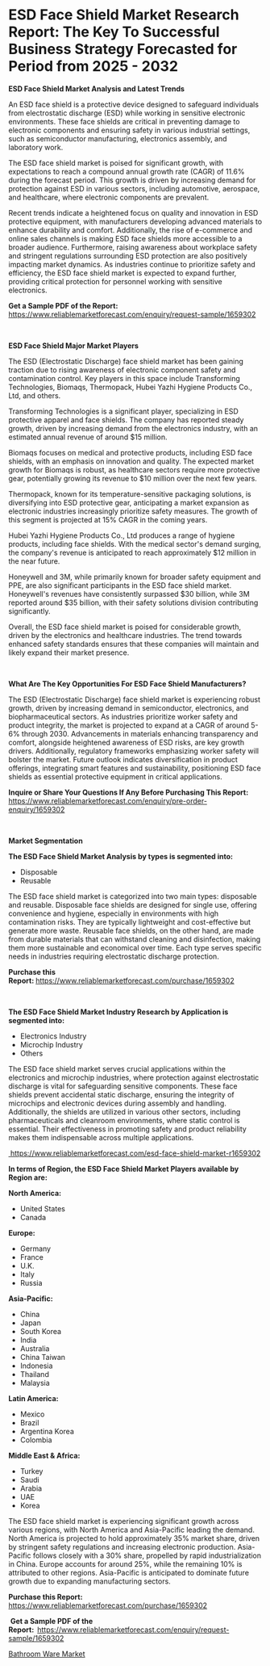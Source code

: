 <p><h1>ESD Face Shield Market Research Report: The Key To Successful Business Strategy Forecasted for Period from 2025 - 2032</h1></p><p><strong>ESD Face Shield Market Analysis and Latest Trends</strong></p>
<p><p>An ESD face shield is a protective device designed to safeguard individuals from electrostatic discharge (ESD) while working in sensitive electronic environments. These face shields are critical in preventing damage to electronic components and ensuring safety in various industrial settings, such as semiconductor manufacturing, electronics assembly, and laboratory work.</p><p>The ESD face shield market is poised for significant growth, with expectations to reach a compound annual growth rate (CAGR) of 11.6% during the forecast period. This growth is driven by increasing demand for protection against ESD in various sectors, including automotive, aerospace, and healthcare, where electronic components are prevalent. </p><p>Recent trends indicate a heightened focus on quality and innovation in ESD protective equipment, with manufacturers developing advanced materials to enhance durability and comfort. Additionally, the rise of e-commerce and online sales channels is making ESD face shields more accessible to a broader audience. Furthermore, raising awareness about workplace safety and stringent regulations surrounding ESD protection are also positively impacting market dynamics. As industries continue to prioritize safety and efficiency, the ESD face shield market is expected to expand further, providing critical protection for personnel working with sensitive electronics.</p></p>
<p><strong>Get a Sample PDF of the Report:&nbsp;</strong> <a href="https://www.reliablemarketforecast.com/enquiry/request-sample/1659302?utm_campaign=1893&utm_medium=2&utm_source=Github&utm_content=ia&utm_term=06022025&utm_id=esd-face-shield">https://www.reliablemarketforecast.com/enquiry/request-sample/1659302</a></p>
<p>&nbsp;</p>
<p><strong>ESD Face Shield Major Market Players</strong></p>
<p><p>The ESD (Electrostatic Discharge) face shield market has been gaining traction due to rising awareness of electronic component safety and contamination control. Key players in this space include Transforming Technologies, Biomaqs, Thermopack, Hubei Yazhi Hygiene Products Co., Ltd, and others.</p><p>Transforming Technologies is a significant player, specializing in ESD protective apparel and face shields. The company has reported steady growth, driven by increasing demand from the electronics industry, with an estimated annual revenue of around $15 million.</p><p>Biomaqs focuses on medical and protective products, including ESD face shields, with an emphasis on innovation and quality. The expected market growth for Biomaqs is robust, as healthcare sectors require more protective gear, potentially growing its revenue to $10 million over the next few years.</p><p>Thermopack, known for its temperature-sensitive packaging solutions, is diversifying into ESD protective gear, anticipating a market expansion as electronic industries increasingly prioritize safety measures. The growth of this segment is projected at 15% CAGR in the coming years.</p><p>Hubei Yazhi Hygiene Products Co., Ltd produces a range of hygiene products, including face shields. With the medical sector's demand surging, the company's revenue is anticipated to reach approximately $12 million in the near future.</p><p>Honeywell and 3M, while primarily known for broader safety equipment and PPE, are also significant participants in the ESD face shield market. Honeywell's revenues have consistently surpassed $30 billion, while 3M reported around $35 billion, with their safety solutions division contributing significantly.</p><p>Overall, the ESD face shield market is poised for considerable growth, driven by the electronics and healthcare industries. The trend towards enhanced safety standards ensures that these companies will maintain and likely expand their market presence.</p></p>
<p>&nbsp;</p>
<p><strong>What Are The Key Opportunities For ESD Face Shield Manufacturers?</strong></p>
<p><p>The ESD (Electrostatic Discharge) face shield market is experiencing robust growth, driven by increasing demand in semiconductor, electronics, and biopharmaceutical sectors. As industries prioritize worker safety and product integrity, the market is projected to expand at a CAGR of around 5-6% through 2030. Advancements in materials enhancing transparency and comfort, alongside heightened awareness of ESD risks, are key growth drivers. Additionally, regulatory frameworks emphasizing worker safety will bolster the market. Future outlook indicates diversification in product offerings, integrating smart features and sustainability, positioning ESD face shields as essential protective equipment in critical applications.</p></p>
<p><strong>Inquire or Share Your Questions If Any Before Purchasing This Report:</strong> <a href="https://www.reliablemarketforecast.com/enquiry/pre-order-enquiry/1659302?utm_campaign=1893&utm_medium=2&utm_source=Github&utm_content=ia&utm_term=06022025&utm_id=esd-face-shield">https://www.reliablemarketforecast.com/enquiry/pre-order-enquiry/1659302</a></p>
<p>&nbsp;</p>
<p><strong>Market Segmentation</strong></p>
<p><strong>The ESD Face Shield Market Analysis by types is segmented into:</strong></p>
<p><ul><li>Disposable</li><li>Reusable</li></ul></p>
<p><p>The ESD face shield market is categorized into two main types: disposable and reusable. Disposable face shields are designed for single use, offering convenience and hygiene, especially in environments with high contamination risks. They are typically lightweight and cost-effective but generate more waste. Reusable face shields, on the other hand, are made from durable materials that can withstand cleaning and disinfection, making them more sustainable and economical over time. Each type serves specific needs in industries requiring electrostatic discharge protection.</p></p>
<p><strong>Purchase this Report:&nbsp;</strong><a href="https://www.reliablemarketforecast.com/purchase/1659302?utm_campaign=1893&utm_medium=2&utm_source=Github&utm_content=ia&utm_term=06022025&utm_id=esd-face-shield">https://www.reliablemarketforecast.com/purchase/1659302</a></p>
<p>&nbsp;</p>
<p><strong>The ESD Face Shield Market Industry Research by Application is segmented into:</strong></p>
<p><ul><li>Electronics Industry</li><li>Microchip Industry</li><li>Others</li></ul></p>
<p><p>The ESD face shield market serves crucial applications within the electronics and microchip industries, where protection against electrostatic discharge is vital for safeguarding sensitive components. These face shields prevent accidental static discharge, ensuring the integrity of microchips and electronic devices during assembly and handling. Additionally, the shields are utilized in various other sectors, including pharmaceuticals and cleanroom environments, where static control is essential. Their effectiveness in promoting safety and product reliability makes them indispensable across multiple applications.</p></p>
<p><a href="https://www.reliablemarketforecast.com/esd-face-shield-market-r1659302?utm_campaign=1893&utm_medium=2&utm_source=Github&utm_content=ia&utm_term=06022025&utm_id=esd-face-shield">&nbsp;https://www.reliablemarketforecast.com/esd-face-shield-market-r1659302</a></p>
<p><strong>In terms of Region, the ESD Face Shield Market Players available by Region are:</strong></p>
<p>
    <p> <strong> North America: </strong>
        <ul>
            <li>United States</li>
            <li>Canada</li>
        </ul>
        </p> 
    <p> <strong> Europe: </strong>
        <ul>
            <li>Germany</li>
            <li>France</li>
            <li>U.K.</li>
            <li>Italy</li>
            <li>Russia</li>
        </ul>
        </p> 
    <p> <strong> Asia-Pacific: </strong>
        <ul>
            <li>China</li>
            <li>Japan</li>
            <li>South Korea</li>
            <li>India</li>
            <li>Australia</li>
            <li>China Taiwan</li>
            <li>Indonesia</li>
            <li>Thailand</li>
            <li>Malaysia</li>
        </ul>
        </p> 
    <p> <strong> Latin America: </strong>
        <ul>
            <li>Mexico</li>
            <li>Brazil</li>
            <li>Argentina Korea</li>
            <li>Colombia</li>
        </ul>
        </p> 
    <p> <strong> Middle East & Africa: </strong>
        <ul>
            <li>Turkey</li>
            <li>Saudi</li>
            <li>Arabia</li>
            <li>UAE</li>
            <li>Korea</li>
        </ul>
    </p>
    </p>
<p><p>The ESD face shield market is experiencing significant growth across various regions, with North America and Asia-Pacific leading the demand. North America is projected to hold approximately 35% market share, driven by stringent safety regulations and increasing electronic production. Asia-Pacific follows closely with a 30% share, propelled by rapid industrialization in China. Europe accounts for around 25%, while the remaining 10% is attributed to other regions. Asia-Pacific is anticipated to dominate future growth due to expanding manufacturing sectors.</p></p>
<p><strong>Purchase this Report: </strong><a href="https://www.reliablemarketforecast.com/purchase/1659302?utm_campaign=1893&utm_medium=2&utm_source=Github&utm_content=ia&utm_term=06022025&utm_id=esd-face-shield">https://www.reliablemarketforecast.com/purchase/1659302</a></p>
<p>&nbsp;<strong>Get a Sample PDF of the Report:&nbsp;&nbsp;</strong><a href="https://www.reliablemarketforecast.com/enquiry/request-sample/1659302?utm_campaign=1893&utm_medium=2&utm_source=Github&utm_content=ia&utm_term=06022025&utm_id=esd-face-shield">https://www.reliablemarketforecast.com/enquiry/request-sample/1659302</a></p>
<p><strong></strong></p>
<p><p><a href="https://github.com/PeterParrish5/Market-Research-Report-List-7/blob/main/bathroom-ware-market.md?utm_campaign=1893&utm_medium=2&utm_source=Github&utm_content=ia&utm_term=06022025&utm_id=esd-face-shield">Bathroom Ware Market</a></p></p>